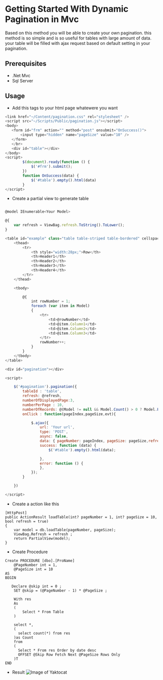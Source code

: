 Getting Started With Dynamic Pagination in Mvc
===================================

Based on this method you will be able to create your own pagination. this method is so simple and is so useful for tables with large amount of data. your table will be filled with ajax request based on default setting in your pagination.

## Prerequisites
* .Net Mvc
* Sql Server

## Usage
* Add this tags to your html page whatewere you want
```javascript
<link href="~/Content/pagination.css" rel="stylesheet" />
<script src="~/Scripts/Public/pagination.js"></script>
<body>
   <form id="frm" action="" method="post" onsubmit="OnSuccess()">
       <input type="hidden" name="pageSize" value="10" />
   </form>
   </br>
   <div id="table"></div>
</body>
<script>
        $(document).ready(function () {
            $('#frm').submit();
        })
        function OnSuccess(data) {
            $('#table').empty().html(data)
        }
</script>
```
* Create a partial view to generate table
```javascript

@model IEnumerable<Your Model>

@{
    var refresh = ViewBag.refresh.ToString().ToLower();
}

<table id="example" class="table table-striped table-bordered" cellspacing="0" width="100%">
    <thead>
        <tr>
            <th style="width:28px;">Row</th>
            <th>Header1</th>
            <th>Header2</th>
            <th>Header3</th>
            <th>Header4</th>
        </tr>
    </thead>

    <tbody>

        @{
            int rowNumber = 1;
            foreach (var item in Model)
            {
                <tr>
                    <td>@rowNumber</td>
                    <td>@item.Column1</td>
                    <td>@item.Column2</td>
                    <td>@item.Column3</td>
                </tr>
                rowNumber++;
            }
        }
    </tbody>
</table>

<div id="pagination"></div>

<script>

    $('#pagination').pagination({
        tableId : 'table',
        refresh: @refresh,
        numberOfDisplayedPage:3,
        numberPerPage : 10,
        numberOfRecords: @(Model != null && Model.Count() > 0 ? Model.FirstOrDefault().Count : 0),
        onClick : function(pageIndex,pageSize,evt){

            $.ajax({
                url: 'Your url',
                type: 'POST',
                async: false,
                data: { pageNumber: pageIndex, pageSize: pageSize,refresh : false },
                success: function (data) {
                    $('#table').empty().html(data);

                },
                error: function () {
                },
            });
        }

    })

</script>
```
* Create a action like this
```
[HttpPost]
public ActionResult loadTable(int? pageNumber = 1, int? pageSize = 10, bool refresh = true)
{
    var model = db.loadTable(pageNumber, pageSize);
    ViewBag.Refresh = refresh ;
    return PartialView(model);
}
```
* Create Procedure
```
Create PROCEDURE [dbo].[ProName]
	@PageNumber int = 1,
	@PageSize int = 10
AS
BEGIN

   Declare @skip int = 0 ;
	SET @skip = (@PageNumber - 1) * @PageSize ;

	With res
	As
	(
	    Select * From Table
	)

	select *,
	(
	  select count(*) from res
    )as Count
	from
	(
	  Select * From res Order by date desc
	  OFFSET @Skip Row Fetch Next @PageSize Rows Only
	)T 
END

```
* Result
![Image of Yaktocat](https://octodex.github.com/images/yaktocat.png)
